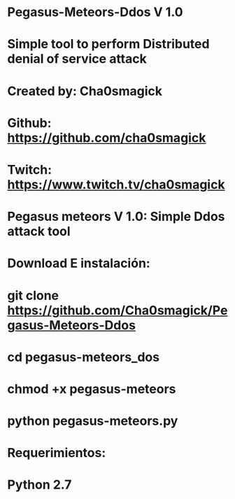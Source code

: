 # Pegasus-Meteors-Ddos V 1.0
# Simple tool to perform Distributed denial of service attack
# Created by: Cha0smagick
# Github: https://github.com/cha0smagick
# Twitch: https://www.twitch.tv/cha0smagick

# Pegasus meteors V 1.0: Simple Ddos attack tool

# Download E instalación: 
# git clone https://github.com/Cha0smagick/Pegasus-Meteors-Ddos
# cd pegasus-meteors_dos
# chmod +x pegasus-meteors
# python pegasus-meteors.py

# Requerimientos:

# Python 2.7
